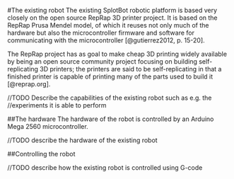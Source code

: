 
#The existing robot
The existing SplotBot robotic platform is based very closely on the open source
RepRap 3D printer project. It is based on the RepRap Prusa Mendel model, of
which it reuses not only much of the hardware but also the microcontroller
firmware and software for communicating with the microcontroller
[@gutierrez2012, p. 15-20].

The RepRap project has as goal to make cheap 3D printing widely available by
being an open source community project focusing on building self-replicating 3D
printers; the printers are said to be self-replicating in that a finished
printer is capable of printing many of the parts used to build it [@reprap.org].

//TODO Describe the capabilities of the existing robot such as e.g. the
//experiments it is able to perform

##The hardware
The hardware of the robot is controlled by an Arduino Mega 2560 microcontroller.

//TODO describe the hardware of the existing robot

##Controlling the robot

//TODO describe how the existing robot is controlled using G-code
